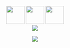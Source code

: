 
<div align="center";> <a href = "mailto:jefersonfreitas1313@gmail.com"><img height="50em" src="https://img.shields.io/badge/-Gmail-%23333?style=for-the-badge&logo=gmail&logoColor=white" target="_blank"></a>
  <a href="https://www.linkedin.com/in/jeferson-freitas-da-silva-644564171/" target="_blank"><img height="50em" src="https://img.shields.io/badge/-LinkedIn-%230077B5?style=for-the-badge&logo=linkedin&logoColor=white" target="_blank"></a>
<a href="https://wa.me/+5511969801105" target="_blank"><img height="50em" src="https://img.shields.io/badge/-Whatsapp-%2391205?style=for-the-badge&logo=whatsapp&logoColor=white" target="_blank"></a> <div/>
	



<div style="display: inline_block">
<img src="https://github.com/JefersonFreitasdaSilva/JefersonFreitasdaSilva/blob/main/lofi%20sad%20gif.gif">
<p align="center">   <img alingn="center" src="https://profile-counter.glitch.me/JefersonFreitasdaSilva/count.svg" /></p>

	

